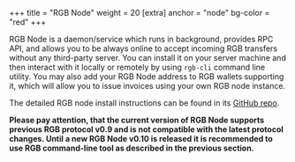 +++
title = "RGB Node"
weight = 20
[extra]
anchor = "node"
bg-color = "red"
+++

RGB Node is a daemon/service which runs in background, provides RPC API,
and allows you to be always online to accept incoming RGB transfers without 
any third-party server. You can install it on your server machine and then
interact with it locally or remotely by using `rgb-cli` command line utility.
You may also add your RGB Node address to RGB wallets supporting it, which will
allow you to issue invoices using your own RGB node instance.

The detailed RGB node install instructions can be found in its 
[GitHub repo](https://github.com/RGB-WG/rgb-node#install).

**Please pay attention, that the current version of RGB Node supports previous
RGB protocol v0.9 and is not compatible with the latest protocol changes.
Until a new RGB Node v0.10 is released it is recommended to use RGB command-line
tool as described in the previous section.**
